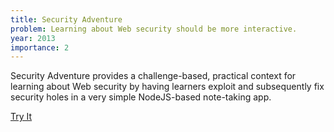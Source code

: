 ```yaml
---
title: Security Adventure
problem: Learning about Web security should be more interactive.
year: 2013
importance: 2
---
```

Security Adventure provides a challenge-based, practical context for learning 
about Web security by having learners exploit and subsequently fix security 
holes in a very simple NodeJS-based note-taking app.

<a class="button button-primary" href="https://github.com/toolness/security-adventure#readme">Try It</a>
